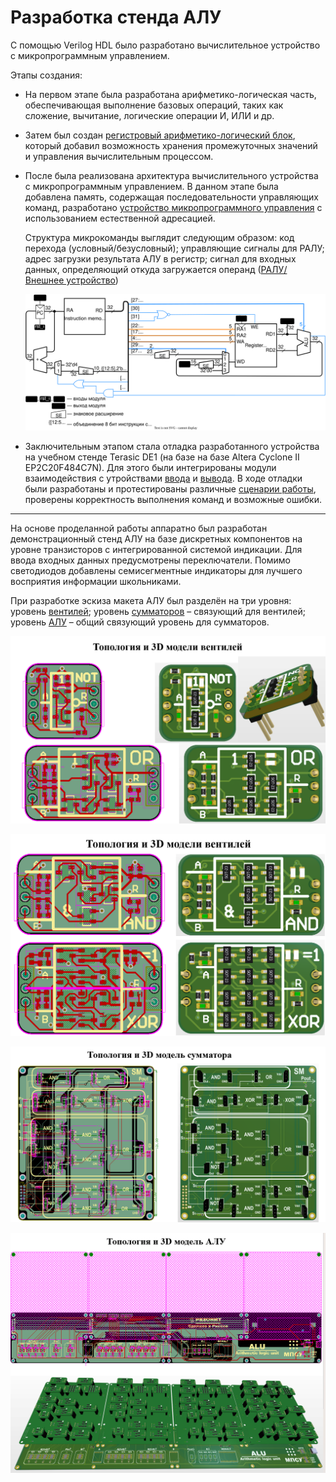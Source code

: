 # Разработка стенда АЛУ


С помощью Verilog HDL было разработано вычислительное устройство с микропрограммным управлением. 

Этапы создания: 

 * На первом этапе была разработана арифметико-логическая часть, обеспечивающая выполнение базовых операций, таких как сложение, вычитание, логические операции И, ИЛИ и др.

 * Затем был создан [регистровый арифметико-логический блок](https://github.com/l1sok/ALU_BOARD/blob/main/%5BLABS%5D/RALU.v), который добавил возможность хранения промежуточных значений и управления вычислительным процессом.

 * После была реализована архитектура вычислительного устройства с микропрограммным управлением. В данном этапе была добавлена память, содержащая последовательности управляющих команд, разработано [устройство микропрограммного управления](https://github.com/l1sok/ALU_BOARD/blob/main/%5BLABS%5D/UMU.v) с использованием естественной адресацией.

      Структура микрокоманды выглядит следующим образом: код перехода (условный/безусловный); управляющие сигналы для РАЛУ; адрес загрузки результата АЛУ в регистр; сигнал для входных данных, определяющий откуда загружается операнд ([РАЛУ/Внешнее устройство](https://github.com/l1sok/ALU_BOARD/blob/main/%5BLABS%5D/RA.v)) 

      ![image](https://github.com/MPSU/APS/blob/master/.pic/Labs/lab_04_cybercobra/ppd_5.drawio.svg)


 * Заключительным этапом стала отладка разработанного устройства на учебном стенде Terasic DE1 (на базе на базе Altera Cyclone II EP2C20F484C7N). Для этого были интегрированы модули взаимодействия с утройствами [ввода](https://github.com/l1sok/ALU_BOARD/blob/main/%5BLABS%5D/InputModule.v) и [вывода](https://github.com/l1sok/ALU_BOARD/blob/main/%5BLABS%5D/OutputModule.v). В ходе отладки были разработаны и протестированы различные [сценарии работы](https://github.com/l1sok/ALU_BOARD/blob/main/%5BLABS%5D/mem.txt), проверены корректность выполнения команд и возможные ошибки. 


---
На основе проделанной работы аппаратно был разработан демонстрационный стенд АЛУ на базе дискретных компонентов на уровне транзисторов с интегрированной системой индикации.
Для ввода входных данных предусмотрены переключатели. Помимо светодиодов добавлены семисегментные индикаторы для лучшего восприятия информации школьниками.

При разработке эскиза макета АЛУ был разделён на три уровня: уровень [вентилей](https://github.com/l1sok/ALU_BOARD/tree/main/%5BGATE%5D); уровень [сумматоров](https://github.com/l1sok/ALU_BOARD/tree/main/%5BSM%5D) – связующий для вентилей; уровень [АЛУ](https://github.com/l1sok/ALU_BOARD/tree/main/%5BALU%5D) –  общий связующий уровень для сумматоров.


![image](https://github.com/l1sok/ALU_BOARD/blob/main/%5BGATE%5D/GATE_0.png)

![image](https://github.com/l1sok/ALU_BOARD/blob/main/%5BGATE%5D/GATE_1.png)


![image](https://github.com/l1sok/ALU_BOARD/blob/main/%5BSM%5D/SM_pic.png)


![image](https://github.com/l1sok/ALU_BOARD/blob/main/%5BALU%5D/ALU_pic.png)

